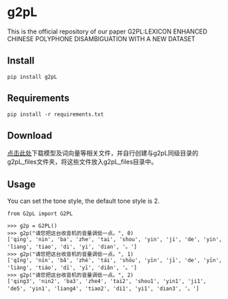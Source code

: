 # g2pL
This is the official repository of our paper G2PL:LEXICON ENHANCED CHINESE POLYPHONE DISAMBIGUATION WITH A NEW
DATASET

## Install
```
pip install g2pL
```

## Requirements
```
pip install -r requirements.txt
```

## Download
[点击此处](https://github.com/whzikaros/g2pL/releases/tag/v0.0.1)下载模型及词向量等相关文件，并自行创建与g2pL同级目录的g2pL_files文件夹，将这些文件放入g2pL_files目录中。

## Usage
You can set the tone style, the default tone style is 2.
```
from G2pL import G2PL

>>> g2p = G2PL()
>>> g2p("请您把这台收音机的音量调低一点。", 0)
['qing', 'nin', 'ba', 'zhe', 'tai', 'shou', 'yin', 'ji', 'de', 'yin', 'liang', 'tiao', 'di', 'yi', 'dian', '。']
>>> g2p("请您把这台收音机的音量调低一点。", 1)
['qǐng', 'nín', 'bǎ', 'zhè', 'tái', 'shōu', 'yīn', 'jī', 'de', 'yīn', 'liàng', 'tiáo', 'dī', 'yī', 'diǎn', '。']
>>> g2p("请您把这台收音机的音量调低一点。", 2)
['qing3', 'nin2', 'ba3', 'zhe4', 'tai2', 'shou1', 'yin1', 'ji1', 'de5', 'yin1', 'liang4', 'tiao2', 'di1', 'yi1', 'dian3', '。']

```

